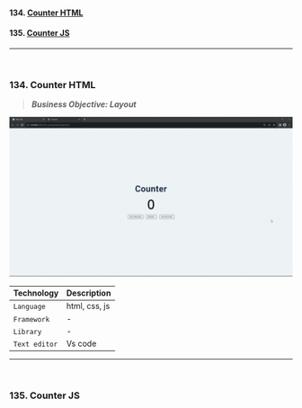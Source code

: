 #### 134. [Counter HTML](#134)

#### 135. [Counter JS](#135)

---

<br>

### 134. Counter HTML<a id="134"></a>

> **_Business Objective: Layout_**

<img src="notes/app.gif" >

| Technology    | Description   |
| ------------- | ------------- |
| `Language`    | html, css, js |
| `Framework`   | -             |
| `Library`     | -             |
| `Text editor` | Vs code       |

---

<br>

### 135. Counter JS<a id="135"></a>

<br>
